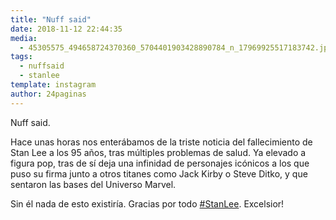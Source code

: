 ```yaml
---
title: "Nuff said"
date: 2018-11-12 22:44:35
media: 
  - 45305575_494658724370360_5704401903428890784_n_17969925517183742.jpg
tags: 
  - nuffsaid
  - stanlee
template: instagram
author: 24paginas
---
```


Nuff said.

Hace unas horas nos enterábamos de la triste noticia del fallecimiento de Stan Lee a los 95 años, tras múltiples problemas de salud. Ya elevado a figura pop, tras de sí deja una infinidad de personajes icónicos a los que puso su firma junto a otros titanes como Jack Kirby o Steve Ditko, y que sentaron las bases del Universo Marvel.

Sin él nada de esto existiría. Gracias por todo [#StanLee](/tags/stanlee). Excelsior!
